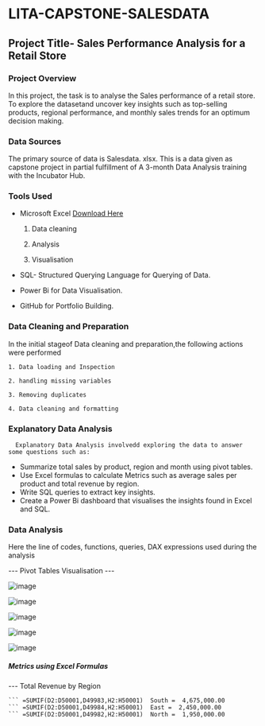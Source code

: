 # LITA-CAPSTONE-SALESDATA
## Project Title- Sales Performance Analysis for a Retail Store
### Project Overview
  In this project, the task is to analyse the Sales performance of a retail store. To explore the datasetand uncover key insights such as top-selling products, regional performance, and monthly sales trends for an optimum decision making.

### Data Sources
  The primary source of data is Salesdata. xlsx. This is a data given as capstone project in partial fulfillment of A 3-month Data Analysis training with the Incubator Hub.

### Tools Used
- Microsoft Excel [Download Here](https://www.microsoft.com)
  
    1. Data cleaning
  
    2. Analysis
  
    3. Visualisation
       
- SQL- Structured Querying Language for Querying of Data.
- Power Bi for Data Visualisation.
- GitHub for Portfolio Building.

### Data Cleaning and Preparation
  In the initial stageof Data cleaning and preparation,the following actions were performed
  
    1. Data loading and Inspection
    
    2. handling missing variables
    
    3. Removing duplicates
    
    4. Data cleaning and formatting

### Explanatory Data Analysis
      Explanatory Data Analysis involvedd exploring the data to answer some questions such as:

- Summarize total sales by product, region and month using pivot tables.
- Use Excel formulas to calculate Metrics such as average sales per product and total revenue by region.
- Write SQL queries to extract key insights.
- Create a Power Bi dashboard that visualises the insights found in Excel and SQL.

 ### Data Analysis
  Here the line of codes, functions, queries, DAX expressions used during the analysis  

--- Pivot Tables Visualisation ---


  ![image](https://github.com/user-attachments/assets/8fb64504-0fda-481a-95a9-5465710dc1cd)

![image](https://github.com/user-attachments/assets/9e930c7d-d7af-42c1-ad7b-f1e95e4e9bb5)

![image](https://github.com/user-attachments/assets/15a490a3-0198-43c6-ab7b-e201bb65dea8)

![image](https://github.com/user-attachments/assets/2a36f236-a0db-42a9-8da2-36820d12fc4b)

![image](https://github.com/user-attachments/assets/e35249ba-77f8-4d84-9270-97409a605f84)

##### Metrics using Excel Formulas

--- Total Revenue by Region


``` =SUMIF(D2:D50001,D49981,H2:H50001)  West =  1,512,500.00 
``` =SUMIF(D2:D50001,D49983,H2:H50001)  South =  4,675,000.00 
``` =SUMIF(D2:D50001,D49984,H2:H50001)  East =  2,450,000.00
``` =SUMIF(D2:D50001,D49982,H2:H50001)  North =  1,950,000.00 




